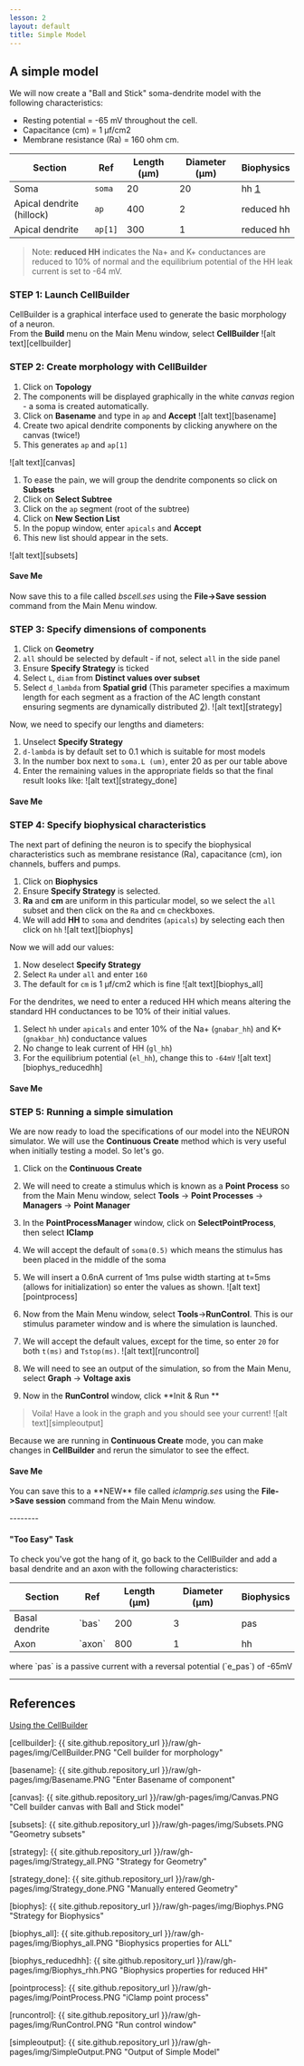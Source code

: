 ```yaml
---
lesson: 2
layout: default
title: Simple Model
---
```

## A simple model

We will now create a "Ball and Stick" soma-dendrite model with the following characteristics:

+ Resting potential = -65 mV throughout the cell.
+ Capacitance (cm) = 1 &micro;f/cm2
+ Membrane resistance (Ra) = 160 ohm cm.

| Section | Ref | Length (&micro;m) | Diameter (&micro;m) | Biophysics |
| ---- | ---- | ---- | ---- | ----|
| Soma | `soma` | 20 | 20 | hh [1]|
| Apical dendrite (hillock) | `ap` | 400 | 2 | reduced hh |
| Apical dendrite | `ap[1]` | 300 | 1 | reduced hh |

> Note: **reduced HH** indicates the Na+ and K+ conductances are reduced to 10% of normal and the equilibrium potential of the HH leak current is set to -64 mV.

### STEP 1: Launch CellBuilder

CellBuilder is a graphical interface used to generate the basic morphology of a neuron.  
From the **Build** menu on the Main Menu window, select **CellBuilder**
![alt text][cellbuilder]

### STEP 2: Create morphology with CellBuilder

1. Click on **Topology**
1. The components will be displayed graphically in the white *canvas* region - a soma is created automatically.
1. Click on **Basename** and type in `ap` and **Accept**
![alt text][basename]
1. Create two apical dendrite components by clicking anywhere on the canvas (twice!)
1. This generates `ap` and `ap[1]`

![alt text][canvas]

1. To ease the pain, we will group the dendrite components so click on **Subsets**
1. Click on **Select Subtree**
1. Click on the `ap` segment (root of the subtree)
1. Click on **New Section List**
1. In the popup window, enter `apicals` and **Accept**
1. This new list should appear in the sets.

![alt text][subsets]

<div class="alert alert-info">
<h4>Save Me</h4> <p>Now save this to a file called <em>bscell.ses</em> using the <b>File->Save session</b> command from the Main Menu window.</p>
</div>

### STEP 3: Specify dimensions of components

1. Click on **Geometry**
1. `all` should be selected by default - if not, select `all` in the side panel
1. Ensure **Specify Strategy** is ticked
1. Select `L`, `diam` from **Distinct values over subset**
1. Select `d_lambda` from **Spatial grid** (This parameter specifies a maximum length for each segment as a fraction of the AC length constant ensuring segments are dynamically distributed [2]). 
![alt text][strategy]

Now, we need to specify our lengths and diameters:
1. Unselect **Specify Strategy**
1. `d-lambda` is by default set to 0.1 which is suitable for most models
1. In the number box next to `soma.L (um)`, enter 20 as per our table above
1. Enter the remaining values in the appropriate fields so that the final result looks like:
![alt text][strategy_done]

<div class="alert alert-info">
<h4>Save Me</h4> 
</div>

### STEP 4: Specify biophysical characteristics

The next part of defining the neuron is to specify the biophysical characteristics such as membrane resistance (Ra), capacitance (cm), ion channels, buffers and pumps.

1. Click on **Biophysics**
1. Ensure **Specify Strategy** is selected.
1. **Ra** and **cm** are uniform in this particular model, so we select the `all` subset and then click on the `Ra` and `cm` checkboxes.
1. We will add **HH** to `soma` and dendrites (`apicals`) by selecting each then click on `hh`
![alt text][biophys]

Now we will add our values:
1. Now deselect **Specify Strategy**
1. Select `Ra` under `all` and enter `160`
1. The default for `cm` is 1 &micro;f/cm<super>2</super> which is fine
![alt text][biophys_all]

For the dendrites, we need to enter a reduced HH which means altering the standard HH conductances to be 10% of their initial values.
1. Select `hh` under `apicals` and enter 10% of the Na+ (`gnabar_hh`) and  K+ (`gnakbar_hh`) conductance values
1. No change to leak current of HH (`gl_hh`) 
1. For the equilibrium potential (`el_hh`), change this to `-64mV`
![alt text][biophys_reducedhh]

<div class="alert alert-info">
<h4>Save Me</h4>
</div>

### STEP 5: Running a simple simulation

We are now ready to load the specifications of our model into the NEURON simulator.  We will use the **Continuous Create** method which is very useful when initially testing a model. So let's go.

1. Click on the **Continuous Create**
1. We will need to create a stimulus which is known as a **Point Process** so from the Main Menu window, select **Tools** -> **Point Processes** -> **Managers** -> **Point Manager**
1. In the **PointProcessManager** window, click on **SelectPointProcess**, then select **IClamp**
1. We will accept the default of `soma(0.5)` which means the stimulus has been placed in the middle of the soma
1. We will insert a 0.6nA current of 1ms pulse width starting at t=5ms (allows for initialization) so enter the values as shown.
![alt text][pointprocess]

1. Now from the Main Menu window, select **Tools**->**RunControl**. This is our stimulus parameter window and is where the simulation is launched.
1. We will accept the default values, except for the time, so enter `20` for both `t(ms)` and `Tstop(ms)`.
![alt text][runcontrol]

1. We will need to see an output of the simulation, so from the Main Menu, select **Graph** -> **Voltage axis**
1. Now in the **RunControl** window, click **Init & Run **

> Voila! Have a look in the graph and you should see your current!
> ![alt text][simpleoutput]

Because we are running in **Continuous Create** mode, you can make changes in **CellBuilder** and rerun the simulator to see the effect.

<div class="alert alert-info">
<h4>Save Me</h4> <p>You can save this to a **NEW** file called <em>iclamprig.ses</em> using the <b>File->Save session</b> command from the Main Menu window.</p>
</div>
--------
<div class="alert alert-warning">
<h4>"Too Easy" Task</h4> 
<p>To check you've got the hang of it, go back to the CellBuilder and add a basal dendrite and an axon with the following characteristics:</p>

<table>
  <thead> 
  <tr><th>Section</th><th>Ref</th><th>Length (&micro;m)</th><th>Diameter (&micro;m)</th><th>Biophysics</th></tr>
  </thead>
  <tbody>
  <tr><td>Basal dendrite</td><td>`bas`</td><td>200</td><td>3</td><td>pas</td></tr>
  <tr><td>Axon</td><td>`axon`</td><td>800</td><td>1</td><td>hh</td></tr>
  </tbody>
</table>

<p>where `pas` is a passive current with a reversal potential (`e_pas`) of -65mV<p>

</div>

--------

## References
[Using the CellBuilder](https://www.neuron.yale.edu/neuron/static/docs/cbtut/main.html)

[1]: http://www.neuron.yale.edu/hg/neuron/nrn/file/d887332b34c3/src/nrnoc/hh.mod
[2]: https://www.neuron.yale.edu/neuron/static/docs/d_lambda/d_lambda.html

[cellbuilder]: {{ site.github.repository_url }}/raw/gh-pages/img/CellBuilder.PNG "Cell builder for morphology"

[basename]: {{ site.github.repository_url }}/raw/gh-pages/img/Basename.PNG "Enter Basename of component"

[canvas]: {{ site.github.repository_url }}/raw/gh-pages/img/Canvas.PNG "Cell builder canvas with Ball and Stick model"

[subsets]: {{ site.github.repository_url }}/raw/gh-pages/img/Subsets.PNG "Geometry subsets"

[strategy]: {{ site.github.repository_url }}/raw/gh-pages/img/Strategy_all.PNG "Strategy for Geometry"

[strategy_done]: {{ site.github.repository_url }}/raw/gh-pages/img/Strategy_done.PNG "Manually entered Geometry"

[biophys]: {{ site.github.repository_url }}/raw/gh-pages/img/Biophys.PNG "Strategy for Biophysics"

[biophys_all]: {{ site.github.repository_url }}/raw/gh-pages/img/Biophys_all.PNG "Biophysics properties for ALL"

[biophys_reducedhh]: {{ site.github.repository_url }}/raw/gh-pages/img/Biophys_rhh.PNG "Biophysics properties for reduced HH"

[pointprocess]: {{ site.github.repository_url }}/raw/gh-pages/img/PointProcess.PNG "iClamp point process"

[runcontrol]: {{ site.github.repository_url }}/raw/gh-pages/img/RunControl.PNG "Run control window"

[simpleoutput]: {{ site.github.repository_url }}/raw/gh-pages/img/SimpleOutput.PNG "Output of Simple Model"
